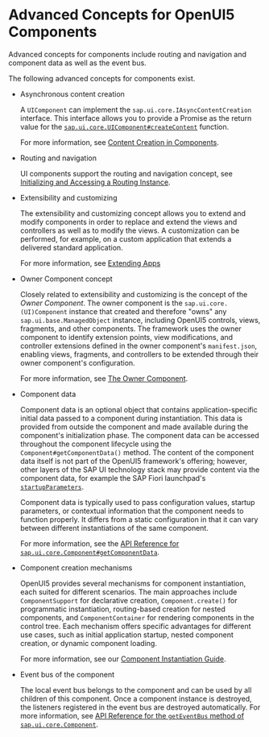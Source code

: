 <!-- loioecbc417ff264498b96bc364c53280242 -->

# Advanced Concepts for OpenUI5 Components

Advanced concepts for components include routing and navigation and component data as well as the event bus.

The following advanced concepts for components exist.

-   Asynchronous content creation

    A `UIComponent` can implement the `sap.ui.core.IAsyncContentCreation` interface. This interface allows you to provide a Promise as the return value for the [`sap.ui.core.UIComponent#createContent`](https://ui5.sap.com/#/api/sap.ui.core.UIComponent/methods/createContent) function.

    For more information, see [Content Creation in Components](content-creation-in-components-b430345.md).

-   Routing and navigation

    UI components support the routing and navigation concept, see [Initializing and Accessing a Routing Instance](initializing-and-accessing-a-routing-instance-acdb6cd.md).

-   Extensibility and customizing

    The extensibility and customizing concept allows you to extend and modify components in order to replace and extend the views and controllers as well as to modify the views. A customization can be performed, for example, on a custom application that extends a delivered standard application.

    For more information, see [Extending Apps](../06_Extending_SAPUI5_Applications/extending-apps-a264a9a.md)

-   Owner Component concept

    Closely related to extensibility and customizing is the concept of the *Owner Component*. The owner component is the `sap.ui.core.(UI)Component` instance that created and therefore "owns" any `sap.ui.base.ManagedObject` instance, including OpenUI5 controls, views, fragments, and other components. The framework uses the owner component to identify extension points, view modifications, and controller extensions defined in the owner component's `manifest.json`, enabling views, fragments, and controllers to be extended through their owner component's configuration.

    For more information, see [The Owner Component](the-owner-component-a7a3138.md).

-   Component data

    Component data is an optional object that contains application-specific initial data passed to a component during instantiation. This data is provided from outside the component and made available during the component's initialization phase. The component data can be accessed throughout the component lifecycle using the `Component#getComponentData()` method. The content of the component data itself is not part of the OpenUI5 framework's offering; however, other layers of the SAP UI technology stack may provide content via the component data, for example the SAP Fiori launchpad's [`startupParameters`](https://help.sap.com/docs/SAP_NETWEAVER_AS_ABAP_752/a7b390faab1140c087b8926571e942b7/079561b716bb4f2f8ae4e47bacbdb86d.html).

    Component data is typically used to pass configuration values, startup parameters, or contextual information that the component needs to function properly. It differs from a static configuration in that it can vary between different instantiations of the same component.

    For more information, see the [API Reference for `sap.ui.core.Component#getComponentData`](https://ui5.sap.com/#/api/sap.ui.core.Component/methods/getComponentData).

-   Component creation mechanisms

    OpenUI5 provides several mechanisms for component instantiation, each suited for different scenarios. The main approaches include `ComponentSupport` for declarative creation, `Component.create()` for programmatic instantiation, routing-based creation for nested components, and `ComponentContainer` for rendering components in the control tree. Each mechanism offers specific advantages for different use cases, such as initial application startup, nested component creation, or dynamic component loading.

    For more information, see our [Component Instantiation Guide](component-instantiation-guide-346599f.md).

-   Event bus of the component

    The local event bus belongs to the component and can be used by all children of this component. Once a component instance is destroyed, the listeners registered in the event bus are destroyed automatically. For more information, see [API Reference for the `getEventBus` method of `sap.ui.core.Component`](https://ui5.sap.com/#/api/sap.ui.core.Component/methods/getEventBus). 


